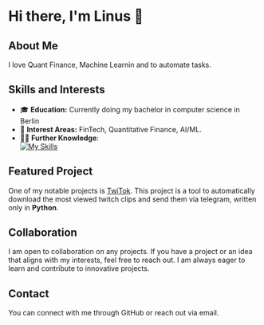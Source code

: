 # Hi there, I'm Linus 👋

## About Me
I love Quant Finance, Machine Learnin and to automate tasks.  

## Skills and Interests
- 🎓 **Education:** Currently doing my bachelor in computer science in Berlin
- 💼 **Interest Areas:** FinTech, Quantitative Finance, AI/ML.
- 👨‍💻 **Further Knowledge**:  
[![My Skills](https://skillicons.dev/icons?i=linux,git,c,py,java,sql,latex,vscodium)](https://skillicons.dev)

## Featured Project
One of my notable projects is [TwiTok](https://github.com/Linus404/TwiTok). This project is a tool to automatically download the most viewed twitch clips and send them via telegram, written only in **Python**.

## Collaboration
I am open to collaboration on any projects. If you have a project or an idea that aligns with my interests, feel free to reach out. I am always eager to learn and contribute to innovative projects.

## Contact
You can connect with me through GitHub or reach out via email.
